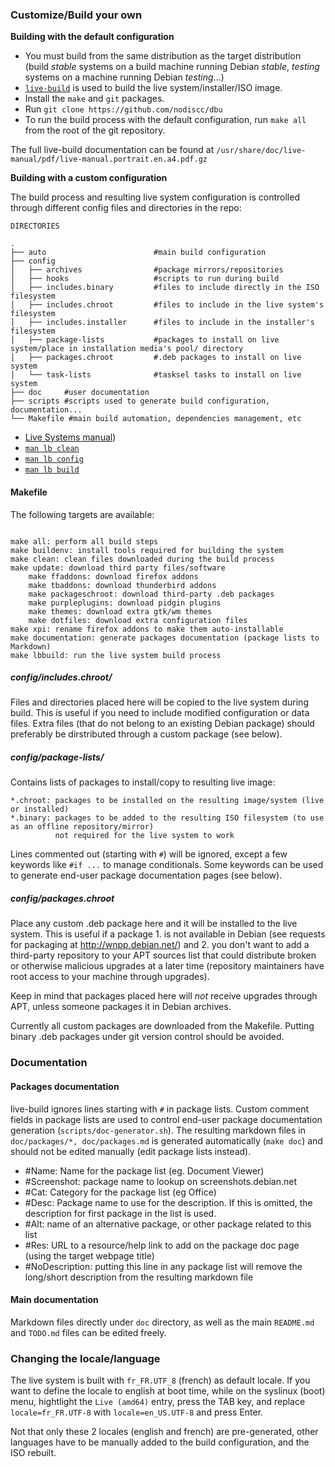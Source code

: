 ### Customize/Build your own

**Building with the default configuration**

 * You must build from the same distribution as the target distribution (build *stable* systems on a build machine running Debian *stable*, *testing* systems on a machine running Debian *testing*...)
 * [`live-build`](https://www.debian.org/devel/debian-live/) is used to build the live system/installer/ISO image.
 * Install the `make` and `git` packages.
 * Run `git clone https://github.com/nodiscc/dbu`
 * To run the build process with the default configuration, run `make all` from the root of the git repository.

The full live-build documentation can be found at `/usr/share/doc/live-manual/pdf/live-manual.portrait.en.a4.pdf.gz`

**Building with a custom configuration**

The build process and resulting live system configuration is controlled through
different config files and directories in the repo:

```
DIRECTORIES

.
├── auto                        #main build configuration
├── config
│   ├── archives                #package mirrors/repositories
│   ├── hooks                   #scripts to run during build
│   ├── includes.binary         #files to include directly in the ISO filesystem
│   ├── includes.chroot         #files to include in the live system's filesystem
│   ├── includes.installer      #files to include in the installer's filesystem
│   ├── package-lists           #packages to install on live system/place in installation media's pool/ directory
│   ├── packages.chroot         #.deb packages to install on live system
│   └── task-lists              #tasksel tasks to install on live system
├── doc     #user documentation
├── scripts #scripts used to generate build configuration, documentation...
└── Makefile #main build automation, dependencies management, etc

```

* [Live Systems manual](https://debian-live.alioth.debian.org/live-manual/stable/manual/html/live-manual.en.html))
* [`man lb clean`](https://manpages.debian.org/cgi-bin/man.cgi?query=lb_clean&sektion=1&apropos=0&manpath=Debian+8+jessie&locale=)
* [`man lb config`](https://manpages.debian.org/cgi-bin/man.cgi?query=lb_config&sektion=1&apropos=0&manpath=Debian+8+jessie&locale=)
* [`man lb build`](https://manpages.debian.org/cgi-bin/man.cgi?query=lb_build&sektion=1&apropos=0&manpath=Debian+8+jessie&locale=)


#### Makefile

The following targets are available:

```

make all: perform all build steps
make buildenv: install tools required for building the system
make clean: clean files downloaded during the build process
make update: download third party files/software
    make ffaddons: download firefox addons
    make tbaddons: download thunderbird addons
    make packageschroot: download third-party .deb packages
    make purpleplugins: download pidgin plugins
    make themes: download extra gtk/wm themes
    make dotfiles: download extra configuration files
make xpi: rename firefox addons to make them auto-installable
make documentation: generate packages documentation (package lists to Markdown)
make lbbuild: run the live system build process

```

##### config/includes.chroot/

Files and directories placed here will be copied to the live system during build.
This is useful if you need to include modified configuration or data files. Extra
files (that do not belong to an existing Debian package) should preferably be
dirstributed through a custom package (see below).


##### config/package-lists/

Contains lists of packages to install/copy to resulting live image:

    *.chroot: packages to be installed on the resulting image/system (live or installed)
    *.binary: packages to be added to the resulting ISO filesystem (to use as an offline repository/mirror)
              not required for the live system to work

Lines commented out (starting with `#`) will be ignored, except a few keywords
like `#if ...` to manage conditionals. Some keywords can be used to generate
end-user package documentation pages (see below).

##### config/packages.chroot

Place any custom .deb package here and it will be installed to the live system. 
This is useful if a package 1. is not available in Debian (see requests for
packaging  at http://wnpp.debian.net/) and 2. you don't want to add a third-party
repository to your APT sources list that could distribute broken or otherwise
malicious upgrades at a later time (repository maintainers have root access to 
your machine through upgrades).

Keep in mind that packages placed here will _not_ receive upgrades through APT,
unless someone packages it in Debian archives.

Currently all custom packages are downloaded from the Makefile.
Putting binary .deb packages under git version control should be avoided.
 
### Documentation

#### Packages documentation
 
live-build ignores lines starting with `#` in package lists. 
Custom comment fields in package lists are used to control end-user package
documentation generation (`scripts/doc-generator.sh`). The resulting markdown
files in `doc/packages/*, doc/packages.md` is generated automatically (`make doc`)
and should not be edited manually (edit package lists instead).


 * #Name: Name for the package list (eg. Document Viewer)
 * #Screenshot: package name to lookup on screenshots.debian.net
 * #Cat: Category for the package list (eg Office)
 * #Desc: Package name to use for the description. If this is omitted, the description for first package in the list is used.
 * #Alt: name of an alternative package, or other package related to this list
 * #Res: URL to a resource/help link to add on the package doc page (using the target webpage title)
 * #NoDescription: putting this line in any package list will remove the long/short description from the resulting markdown file

#### Main documentation

Markdown files directly under `doc` directory, as well as the main `README.md`
and `TODO.md` files can be edited freely.

### Changing the locale/language

The live system is built with `fr_FR.UTF_8` (french) as default locale. If you 
want to define the locale to english at boot time, while on the syslinux (boot)
menu, hightlight the `Live (amd64)` entry, press the TAB key, and replace
`locale=fr_FR.UTF-8` with `locale=en_US.UTF-8` and press Enter.

Not that only these 2 locales (english and french) are pre-generated, other languages
have to be manually added to the build configuration, and the ISO rebuilt.
